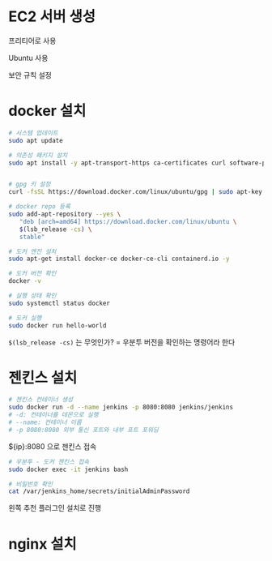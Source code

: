 # EC2 서버 생성
프리티어로 사용

Ubuntu 사용

보안 규칙 설정

# docker 설치
```bash
# 시스템 업데이트
sudo apt update 

# 의존성 패키지 설치
sudo apt install -y apt-transport-https ca-certificates curl software-properties-common


# gpg 키 설정
curl -fsSL https://download.docker.com/linux/ubuntu/gpg | sudo apt-key add -

# docker repo 등록
sudo add-apt-repository --yes \
   "deb [arch=amd64] https://download.docker.com/linux/ubuntu \
   $(lsb_release -cs) \
   stable"

# 도커 엔진 설치
sudo apt-get install docker-ce docker-ce-cli containerd.io -y

# 도커 버전 확인
docker -v

# 실행 상태 확인
sudo systemctl status docker

# 도커 실행
sudo docker run hello-world

```

`$(lsb_release -cs)` 는 무엇인가? = 우분투 버전을 확인하는 명령어라 한다

# 젠킨스 설치

```bash
# 젠킨스 컨테이너 생성
sudo docker run -d --name jenkins -p 8080:8080 jenkins/jenkins
# -d: 컨테이너를 데몬으로 실행
# --name: 컨테이너 이름
# -p 8080:8080 외부 통신 포트와 내부 포트 포워딩
```

\${ip}:8080 으로 젠킨스 접속

```bash
# 우분투 - 도커 젠킨스 접속
sudo docker exec -it jenkins bash

# 비밀번호 확인
cat /var/jenkins_home/secrets/initialAdminPassword

```

왼쪽 추천 플러그인 설치로 진행



# nginx 설치

